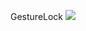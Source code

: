 GestureLock
[![](http://dl.dropbox.com/u/1365775/03770671-65F1-4D80-9405-D4DDE3ACB899.png)](http://dl.dropbox.com/u/1365775/03770671-65F1-4D80-9405-D4DDE3ACB899.png)

